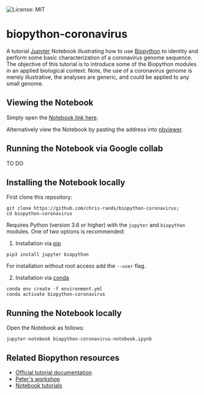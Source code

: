 ![License: MIT](https://img.shields.io/badge/License-MIT-blue.svg)
# biopython-coronavirus

A tutorial [Jupyter](https://jupyter.org/) Notebook illustrating how to use [Biopython](https://github.com/biopython/biopython) to identity and perform some basic characterization of a coronavirus genome sequence. The objective of this tutorial is to introduce some of the Biopython modules in an applied biological context. Note, the use of a coronavirus genome is merely illustrative, the analyses are generic, and could be applied to any small genome.

## Viewing the Notebook

Simply open the [Notebook link here](https://github.com/chris-rands/biopython-coronavirus/blob/master/biopython-coronavirus-notebook.ipynb).

Alternatively view the Notebook by pasting the address into [nbviewer](https://nbviewer.jupyter.org/).

## Running the Notebook via Google collab

TO DO

## Installing the Notebook locally

First clone this repository:
```
git clone https://github.com/chris-rands/biopython-coronavirus;
cd biopython-coronavirus
```

Requires Python (version 3.6 or higher) with the `jupyter` and `biopython` modules. One of two options is recommended:

1) Installation via [pip](https://pip.pypa.io/en/stable/)

```
pip3 install jupyter biopython
```

For installation without root access add the `--user` flag.

2) Installation via [conda](https://docs.conda.io/en/latest/)
  
```
conda env create -f environment.yml
conda activate biopython-coronavirus
```

## Running the Notebook locally

Open the Notebook as follows:
```
jupyter-notebook biopython-coronavirus-notebook.ipynb
```

## Related Biopython resources

- [Official tutorial documentation](http://biopython.org/DIST/docs/tutorial/Tutorial.html)
- [Peter's workshop](https://github.com/peterjc/biopython_workshop)
- [Notebook tutorials](https://github.com/tiagoantao/biopython-notebook)

